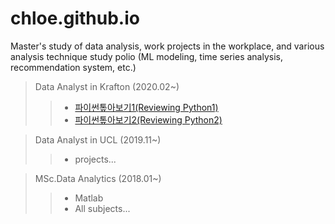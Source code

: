 # chloe.github.io
Master's study of data analysis, work projects in the workplace, and various analysis technique study polio (ML modeling, time series analysis, recommendation system, etc.)


> Data Analyst in Krafton (2020.02~)
>>  - [파이썬톺아보기1(Reviewing Python1)](test_220207.html)
>>  - [파이썬톺아보기2(Reviewing Python2)](test_220207.html) <br/>


> Data Analyst in UCL (2019.11~)
>> - projects...


> MSc.Data Analytics (2018.01~)
>> - Matlab
>> - All subjects...
